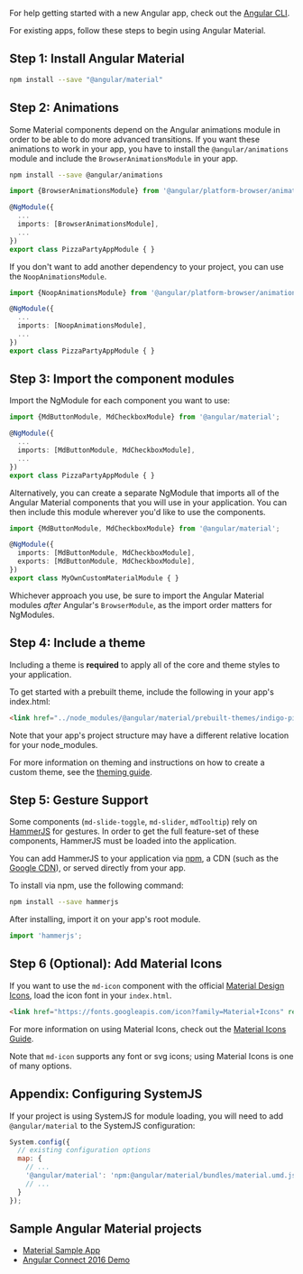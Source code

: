 For help getting started with a new Angular app, check out the
[Angular CLI](https://cli.angular.io/).

For existing apps, follow these steps to begin using Angular Material.

## Step 1: Install Angular Material

```bash
npm install --save "@angular/material"
```

## Step 2: Animations

Some Material components depend on the Angular animations module in order to be able to do
more advanced transitions. If you want these animations to work in your app, you have to
install the `@angular/animations` module and include the `BrowserAnimationsModule` in your app.

```bash
npm install --save @angular/animations
```

```ts
import {BrowserAnimationsModule} from '@angular/platform-browser/animations';

@NgModule({
  ...
  imports: [BrowserAnimationsModule],
  ...
})
export class PizzaPartyAppModule { }
```

If you don't want to add another dependency to your project, you can use the `NoopAnimationsModule`.

```ts
import {NoopAnimationsModule} from '@angular/platform-browser/animations';

@NgModule({
  ...
  imports: [NoopAnimationsModule],
  ...
})
export class PizzaPartyAppModule { }
```

## Step 3: Import the component modules

Import the NgModule for each component you want to use: 

```ts
import {MdButtonModule, MdCheckboxModule} from '@angular/material';

@NgModule({
  ...
  imports: [MdButtonModule, MdCheckboxModule],
  ...
})
export class PizzaPartyAppModule { }
```

Alternatively, you can create a separate NgModule that imports all of the 
Angular Material components that you will use in your application. You can then
include this module wherever you'd like to use the components.

```ts
import {MdButtonModule, MdCheckboxModule} from '@angular/material';

@NgModule({
  imports: [MdButtonModule, MdCheckboxModule],
  exports: [MdButtonModule, MdCheckboxModule],
})
export class MyOwnCustomMaterialModule { }
```

Whichever approach you use, be sure to import the Angular Material modules _after_ Angular's 
`BrowserModule`, as the import order matters for NgModules.

## Step 4: Include a theme

Including a theme is **required** to apply all of the core and theme styles to your application.

To get started with a prebuilt theme, include the following in your app's index.html:

```html
<link href="../node_modules/@angular/material/prebuilt-themes/indigo-pink.css" rel="stylesheet">
```

Note that your app's project structure may have a different relative location for your node_modules.

For more information on theming and instructions on how to create a custom theme, see the
[theming guide](./theming.md).

## Step 5: Gesture Support

Some components (`md-slide-toggle`, `md-slider`, `mdTooltip`) rely on
[HammerJS](http://hammerjs.github.io/) for gestures. In order to get the full feature-set of these
components, HammerJS must be loaded into the application.

You can add HammerJS to your application via [npm](https://www.npmjs.com/package/hammerjs), a CDN
(such as the [Google CDN](https://developers.google.com/speed/libraries/#hammerjs)), or served
directly from your app.

To install via npm, use the following command:
```bash
npm install --save hammerjs
```

After installing, import it on your app's root module.
```ts
import 'hammerjs';
```

## Step 6 (Optional): Add Material Icons

If you want to use the `md-icon` component with the official 
[Material Design Icons](https://material.io/icons/), load the icon font in your `index.html`.

```html
<link href="https://fonts.googleapis.com/icon?family=Material+Icons" rel="stylesheet">
```

For more information on using Material Icons, check out the
[Material Icons Guide](https://google.github.io/material-design-icons/).

Note that `md-icon` supports any font or svg icons; using Material Icons is one of many options.


## Appendix: Configuring SystemJS

If your project is using SystemJS for module loading, you will need to add `@angular/material`
to the SystemJS configuration:

```js
System.config({
  // existing configuration options
  map: {
    // ...
    '@angular/material': 'npm:@angular/material/bundles/material.umd.js',
    // ...
  }
});
```


## Sample Angular Material projects
- [Material Sample App](https://github.com/jelbourn/material2-app)
- [Angular Connect 2016 Demo](https://github.com/kara/leashed-in)

